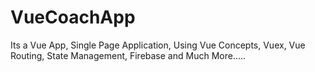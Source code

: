 # VueCoachApp
Its a Vue App, Single Page Application, Using Vue Concepts, Vuex, Vue Routing, State Management, Firebase and Much More.....
